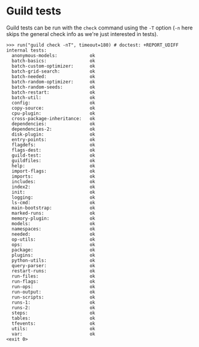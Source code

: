 # Guild tests

Guild tests can be run with the `check` command using the `-T` option
(`-n` here skips the general check info as we're just interested in
tests).

    >>> run("guild check -nT", timeout=180) # doctest: +REPORT_UDIFF
    internal tests:
      anonymous-models:            ok
      batch-basics:                ok
      batch-custom-optimizer:      ok
      batch-grid-search:           ok
      batch-needed:                ok
      batch-random-optimizer:      ok
      batch-random-seeds:          ok
      batch-restart:               ok
      batch-util:                  ok
      config:                      ok
      copy-source:                 ok
      cpu-plugin:                  ok
      cross-package-inheritance:   ok
      dependencies:                ok
      dependencies-2:              ok
      disk-plugin:                 ok
      entry-points:                ok
      flagdefs:                    ok
      flags-dest:                  ok
      guild-test:                  ok
      guildfiles:                  ok
      help:                        ok
      import-flags:                ok
      imports:                     ok
      includes:                    ok
      index2:                      ok
      init:                        ok
      logging:                     ok
      ls-cmd:                      ok
      main-bootstrap:              ok
      marked-runs:                 ok
      memory-plugin:               ok
      models:                      ok
      namespaces:                  ok
      needed:                      ok
      op-utils:                    ok
      ops:                         ok
      package:                     ok
      plugins:                     ok
      python-utils:                ok
      query-parser:                ok
      restart-runs:                ok
      run-files:                   ok
      run-flags:                   ok
      run-ops:                     ok
      run-output:                  ok
      run-scripts:                 ok
      runs-1:                      ok
      runs-2:                      ok
      steps:                       ok
      tables:                      ok
      tfevents:                    ok
      utils:                       ok
      var:                         ok
    <exit 0>

